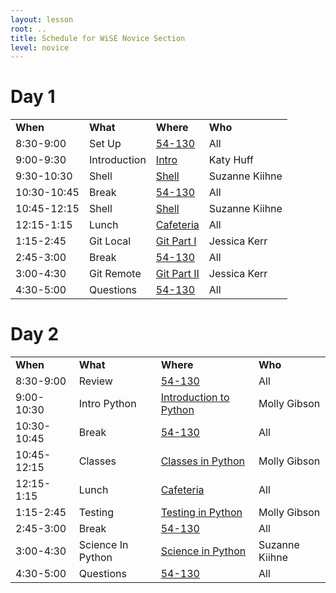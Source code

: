 ```yaml
---
layout: lesson
root: ..
title: Schedule for WiSE Novice Section
level: novice
---
```



# Day 1 
 


<table class="table table-striped">
<tr>
    <td> <b>When</b>               </td>
    <td> <b>What</b>         </td>
    <td> <b>Where</b>          </td>
    <td> <b>Who</b> </td>
</tr>
<tr>
    <td> 8:30-9:00      </td>
    <td>  Set Up</td>
    <td> <a href="{{ site.github.url }}/novice_room.html">54-130</a>               </td>
    <td> All             </td>
</tr>
<tr>
    <td> 9:00-9:30      </td>
    <td>  Introduction</td>
    <td>  <a href="{{ site.github.url }}/intro.html">Intro</a>     </td>
    <td> Katy Huff       </td>
</tr>
<tr>
    <td> 9:30-10:30     </td>
    <td>  Shell  </td>
    <td>  <a href="{{ site.github.url }}/novice/shell.html">Shell</a>     </td>
    <td> Suzanne Kiihne </td>
</tr>
<tr>
    <td> 10:30-10:45    </td>
    <td>  Break  </td>
    <td> <a href="{{ site.github.url }}/novice_room.html">54-130</a>               </td>
    <td> All             </td>
</tr>
<tr>
    <td> 10:45-12:15    </td>
    <td>  Shell  </td>
    <td>  <a href="{{ site.github.url }}/novice/shell.html">Shell</a>     </td>
    <td> Suzanne Kiihne </td>
</tr>
<tr>
    <td> 12:15-1:15     </td>
    <td>  Lunch  </td>
    <td> <a href="{{ site.github.url }}/cafeteria.html">Cafeteria</a>          </td>
    <td> All </td>
</tr>
<tr>
    <td> 1:15-2:45      </td>
    <td>  Git Local  </td>
    <td>  <a href="{{ site.github.url }}/novice/git/local.html">Git Part I</a>     </td>
    <td> Jessica Kerr </td>
</tr>
<tr>
    <td> 2:45-3:00      </td>
    <td>  Break  </td>
    <td> <a href="{{ site.github.url }}/novice_room.html">54-130</a>               </td>
    <td> All </td>
</tr>
<tr>
    <td> 3:00-4:30      </td>
    <td>  Git Remote</td>
    <td>  <a href="{{ site.github.url }}/novice/git/remote.html">Git Part II</a>     </td>
    <td> Jessica Kerr </td>
</tr>
<tr>
    <td> 4:30-5:00      </td>
    <td>  Questions  </td>
    <td> <a href="{{ site.github.url }}/novice_room.html">54-130</a>                </td>
    <td> All </td>
</tr>
</table>


# Day 2 

 
<table class="table table-striped">
<tr>
    <td> <b>When</b>               </td>
    <td> <b>What</b>          </td>
    <td> <b>Where</b>          </td>
    <td> <b>Who</b> </td>
</tr>
<tr>
    <td> 8:30-9:00      </td>
    <td>  Review  </td>
    <td>  <a href="{{ site.github.url }}/novice_room.html">54-130</a>     </td>
    <td> All             </td>
</tr>
<tr>
    <td> 9:00-10:30     </td>
    <td>  Intro Python  </td>
    <td>  <a href="{{ site.github.url }}/novice/python/intro.html">Introduction to Python</a>     </td>
    <td> Molly Gibson </td>
</tr>
<tr>
    <td> 10:30-10:45    </td>
    <td>  Break</td>
    <td> <a href="{{ site.github.url }}/novice_room.html">54-130</a>      </td>
    <td> All             </td>
</tr>
<tr>
    <td> 10:45-12:15    </td>
    <td>  Classes</td>
    <td>  <a href="{{ site.github.url }}/novice/python/classes.html">Classes in Python</a>     </td>
    <td> Molly Gibson </td>
</tr>
<tr>
    <td> 12:15-1:15     </td>
    <td>  Lunch</td>
    <td> <a href="{{ site.github.url }}/cafeteria.html">Cafeteria</a> </td>
    <td> All </td>
</tr>
<tr>
    <td> 1:15-2:45      </td>
    <td>  Testing</td>
    <td>  <a href="{{ site.github.url }}/novice/python/testing.html">Testing in Python</a>     </td>
    <td> Molly Gibson </td>
</tr>
<tr>
    <td> 2:45-3:00     </td>
    <td>  Break</td>
    <td> <a href="{{ site.github.url }}/novice_room.html">54-130</a>      </td>
    <td> All </td>
</tr>
<tr>
    <td> 3:00-4:30      </td>
    <td>  Science In Python</td>
    <td>  <a href="{{ site.github.url }}/novice/python/science.html">Science in Python</a>     </td>
    <td> Suzanne Kiihne </td>
</tr>
<tr>
    <td> 4:30-5:00      </td>
    <td>  Questions</td>
    <td> <a href="{{ site.github.url }}/novice_room.html">54-130</a>      </td>
    <td> All </td>
</tr>
</table>


